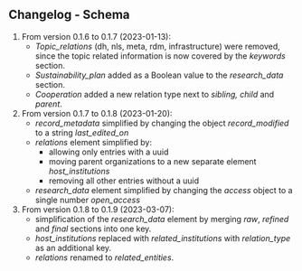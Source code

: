 ## Changelog - Schema

1. From version 0.1.6 to 0.1.7 (2023-01-13):
   - _Topic_relations_ (dh, nls, meta, rdm, infrastructure) were removed, since the topic related information is now covered by the _keywords_ section.
   - _Sustainability_plan_ added as a Boolean value to the _research_data_ section.
   - _Cooperation_ added a new relation type next to _sibling, child_ and _parent_.
2. From version 0.1.7 to 0.1.8 (2023-01-20):
   - _record_metadata_ simplified by changing the object _record_modified_ to a string _last_edited_on_
   - _relations_ element simplified by:
     - allowing only entries with a uuid
     - moving parent organizations to a new separate element _host_institutions_
     - removing all other entries without a uuid
   - _research_data_ element simplified by changing the _access_ object to a single number _open_access_
3. From version 0.1.8 to 0.1.9 (2023-03-07):
   - simplification of the _research_data_ element by merging _raw_, _refined_ and _final_ sections into one key.
   - _host_institutions_ replaced with _related_institutions_ with _relation_type_ as an additional key.
   - _relations_ renamed to _related_entities_.
